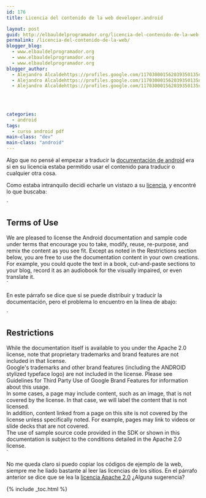 ```yaml
---
id: 176
title: Licencia del contenido de la web developer.android

layout: post
guid: http://elbauldelprogramador.org/licencia-del-contenido-de-la-web-developer-android/
permalink: /licencia-del-contenido-de-la-web/
blogger_blog:
  - www.elbauldelprogramador.org
  - www.elbauldelprogramador.org
  - www.elbauldelprogramador.org
blogger_author:
  - Alejandro Alcaldehttps://profiles.google.com/117030001562039350135noreply@blogger.com
  - Alejandro Alcaldehttps://profiles.google.com/117030001562039350135noreply@blogger.com
  - Alejandro Alcaldehttps://profiles.google.com/117030001562039350135noreply@blogger.com

  
  
  
categories:
  - android
tags:
  - curso android pdf
main-class: "dev"
main-class: "android"
---
```

Algo que no pensé al empezar a traducir la [documentación de android][1] era si en su licencia estaba permitido usar el contenido para traducir o cualquier otra cosa.

Como estaba intranquilo decidí echarle un vistazo a su [licencia][2], y encontré lo que buscaba:

`</p>
<h2>Terms of Use</h2>
<p>We are pleased to license the Android documentation and sample code under terms that encourage you to take, modify, reuse, re-purpose, and remix the content as you see fit. Except as noted in the Restrictions section below, you are free to use the documentation content in your own creations. For example, you could quote the text in a book, cut-and-paste sections to your blog, record it as an audiobook for the visually impaired, or even translate it.<br />
`

En este párrafo se dice que si se puede distribuir y traducir la documentación, pero el problema lo encuentro en la línea de abajo:

`</p>
<h2>Restrictions</h2>
<p>While the documentation itself is available to you under the Apache 2.0 license, note that proprietary trademarks and brand features are not included in that license.<br />
Google's trademarks and other brand features (including the ANDROID stylized typeface logo) are not included in the license. Please see Guidelines for Third Party Use of Google Brand Features for information about this usage.<br />
In some cases, a page may include content, such as an image, that is not covered by the license. In that case, we will label the content that is not licensed.<br />
In addition, content linked from a page on this site is not covered by the license unless specifically noted. For example, pages may link to videos or slide decks that are not covered.<br />
The use of sample source code provided in the SDK or shown in this documentation is subject to the conditions detailed in the Apache 2.0 license.<br />
`

No me queda claro si puedo copiar los códigos de ejemplo de la web, siempre me he liado bastante al leer las licencias de los sitios. En el párrafo anterior se dice que se lea la [licencia Apache 2.0][3] ¿Alguna sugerencia?



 [1]: http://bashyc.blogspot.com/p/guia-de-desarrollo-android.html
 [2]: http://developer.android.com/license.html
 [3]: http://www.apache.org/licenses/LICENSE-2.0

{% include _toc.html %}
